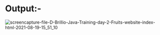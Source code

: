 # Output:- 

![screencapture-file-D-Brillio-Java-Training-day-2-Fruits-website-index-html-2021-08-19-15_51_10](https://user-images.githubusercontent.com/38137695/130052729-3c3a0e34-a8bb-4224-86fb-5a88d765f753.png)
